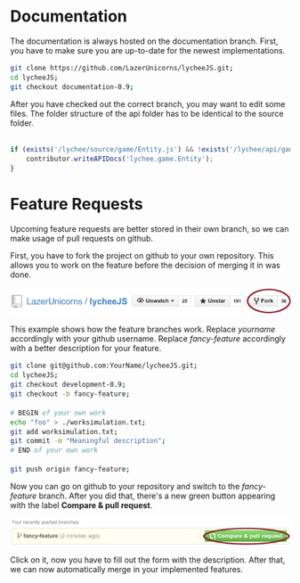 
# Documentation

The documentation is always hosted on the documentation branch.
First, you have to make sure you are up-to-date for the newest implementations.


```bash
git clone https://github.com/LazerUnicorns/lycheeJS.git;
cd lycheeJS;
git checkout documentation-0.9;
```


After you have checked out the correct branch, you may want to edit some files.
The folder structure of the api folder has to be identical to the source folder.

```javascript

if (exists('/lychee/source/game/Entity.js') && !exists('/lychee/api/game/Entity.md')) {
    contributor.writeAPIDocs('lychee.game.Entity');
}

```



# Feature Requests

Upcoming feature requests are better stored in their own branch, so
we can make usage of pull requests on github.

First, you have to fork the project on github to your own repository.
This allows you to work on the feature before the decision of merging
it in was done.

![How to create a Fork](./asset/howto-fork.png)

This example shows how the feature branches work.
Replace *yourname* accordingly with your github username.
Replace *fancy-feature* accordingly with a better description for your
feature.


```bash
git clone git@github.com:YourName/lycheeJS.git;
cd lycheeJS;
git checkout development-0.9;
git checkout -b fancy-feature;

# BEGIN of your own work
echo "foo" > ./worksimulation.txt;
git add worksimulation.txt;
git commit -m "Meaningful description";
# END of your own work

git push origin fancy-feature;

```

Now you can go on github to your repository and switch to the
*fancy-feature* branch. After you did that, there's a new green
button appearing with the label **Compare & pull request**.

![How to create a Pull Request](./asset/howto-pullrequest.png)

Click on it, now you have to fill out the form with the description.
After that, we can now automatically merge in your implemented
features.

